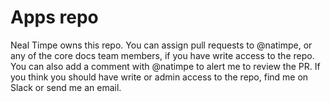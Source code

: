 # Apps repo

Neal Timpe owns this repo. You can assign pull requests to @natimpe, or any of the core docs team members, if you have write access to the repo. You can also add a comment with @natimpe to alert me to review the PR. If you think you should have write or admin access to the repo, find me on Slack or send me an email.

